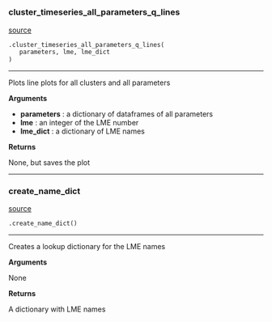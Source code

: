 #


### cluster_timeseries_all_parameters_q_lines
[source](https://github.com/allfed/Seaweed-Growth-Model/blob/master/src/plotting/plotter_lme.py/#L12)
```python
.cluster_timeseries_all_parameters_q_lines(
   parameters, lme, lme_dict
)
```

---
Plots line plots for all clusters and all parameters

**Arguments**

* **parameters**  : a dictionary of dataframes of all parameters
* **lme**  : an integer of the LME number
* **lme_dict**  : a dictionary of LME names


**Returns**

None, but saves the plot

----


### create_name_dict
[source](https://github.com/allfed/Seaweed-Growth-Model/blob/master/src/plotting/plotter_lme.py/#L51)
```python
.create_name_dict()
```

---
Creates a lookup dictionary for the LME names

**Arguments**

None

**Returns**

A dictionary with LME names
